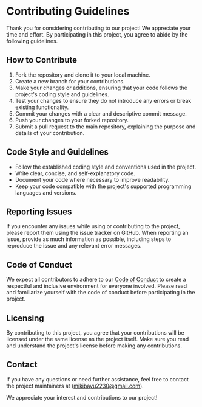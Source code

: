 # Contributing Guidelines

Thank you for considering contributing to our project! We appreciate your time and effort. By participating in this project, you agree to abide by the following guidelines.

## How to Contribute

1. Fork the repository and clone it to your local machine.
2. Create a new branch for your contributions.
3. Make your changes or additions, ensuring that your code follows the project's coding style and guidelines.
4. Test your changes to ensure they do not introduce any errors or break existing functionality.
5. Commit your changes with a clear and descriptive commit message.
6. Push your changes to your forked repository.
7. Submit a pull request to the main repository, explaining the purpose and details of your contribution.

## Code Style and Guidelines

- Follow the established coding style and conventions used in the project.
- Write clear, concise, and self-explanatory code.
- Document your code where necessary to improve readability.
- Keep your code compatible with the project's supported programming languages and versions.

## Reporting Issues

If you encounter any issues while using or contributing to the project, please report them using the issue tracker on GitHub. When reporting an issue, provide as much information as possible, including steps to reproduce the issue and any relevant error messages.

## Code of Conduct

We expect all contributors to adhere to our [Code of Conduct](https://github.com/miracle2mk/github_EXAM/blob/main/CODE_OF_CONDUCT.md/) to create a respectful and inclusive environment for everyone involved. Please read and familiarize yourself with the code of conduct before participating in the project.

## Licensing

By contributing to this project, you agree that your contributions will be licensed under the same license as the project itself. Make sure you read and understand the project's license before making any contributions.

## Contact

If you have any questions or need further assistance, feel free to contact the project maintainers at (mikibayu2230@gmail.com).

We appreciate your interest and contributions to our project!
